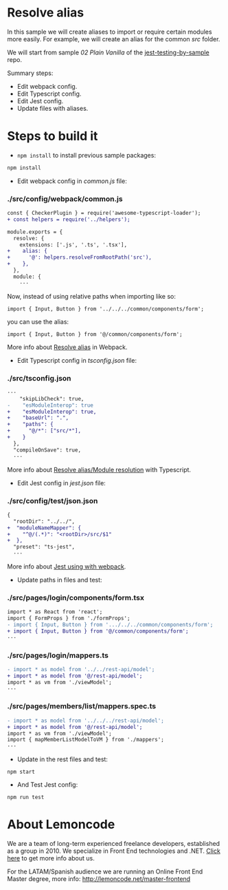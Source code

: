 # Resolve alias

In this sample we will create aliases to import or require certain modules more easily. For example, we will create an alias for the common _src_ folder.

We will start from sample _02 Plain Vanilla_ of the [jest-testing-by-sample](https://github.com/Lemoncode/jest-testing-by-sample/tree/master/frontend/02%20Plain%20Vanilla) repo.

Summary steps:
 - Edit webpack config.
 - Edit Typescript config.
 - Edit Jest config.
 - Update files with aliases.

# Steps to build it

- `npm install` to install previous sample packages:

```bash
npm install
```

- Edit webpack config in _common.js_ file:

### ./src/config/webpack/common.js

```diff
const { CheckerPlugin } = require('awesome-typescript-loader');
+ const helpers = require('../helpers');

module.exports = {
  resolve: {
    extensions: ['.js', '.ts', '.tsx'],
+    alias: {
+      '@': helpers.resolveFromRootPath('src'),
+    },
  },
  module: {
    ···
```

Now, instead of using relative paths when importing like so:

`import { Input, Button } from '../../../common/components/form';`

you can use the alias:

`import { Input, Button } from '@/common/components/form';`

More info about [Resolve alias](https://webpack.js.org/configuration/resolve/#resolve-alias) in Webpack.

- Edit Typescript config in _tsconfig.json_ file:

### ./src/tsconfig.json

```diff
···
    "skipLibCheck": true,
-    "esModuleInterop": true
+    "esModuleInterop": true,
+    "baseUrl": ".",
+    "paths": {
+      "@/*": ["src/*"],
+    }
  },
  "compileOnSave": true,
  ···

```

More info about [Resolve alias/Module resolution](https://www.typescriptlang.org/docs/handbook/module-resolution.html) with Typescript.

- Edit Jest config in _jest.json_ file:

### ./src/config/test/json.json

```diff
{
  "rootDir": "../../",
+  "moduleNameMapper": {
+    "^@/(.*)": "<rootDir>/src/$1"
+  },
  "preset": "ts-jest",
  ···

```

More info about [Jest using with webpack](https://jestjs.io/docs/en/webpack).

- Update paths in files and test:

### ./src/pages/login/components/form.tsx

```diff
import * as React from 'react';
import { FormProps } from './formProps';
- import { Input, Button } from '.../../../common/components/form';
+ import { Input, Button } from '@/common/components/form';
···

```

### ./src/pages/login/mappers.ts

```diff
- import * as model from '../../rest-api/model';
+ import * as model from '@/rest-api/model';
import * as vm from './viewModel';
···

```

### ./src/pages/members/list/mappers.spec.ts

```diff
- import * as model from '../../../rest-api/model';
+ import * as model from '@/rest-api/model';
import * as vm from './viewModel';
import { mapMemberListModelToVM } from './mappers';
···

```

- Update in the rest files and test:

```
npm start
```

- And Test Jest config:

```
npm run test
```

# About Lemoncode

We are a team of long-term experienced freelance developers, established as a group in 2010.
We specialize in Front End technologies and .NET. [Click here](http://lemoncode.net/services/en/#en-home) to get more info about us.

For the LATAM/Spanish audience we are running an Online Front End Master degree, more info: http://lemoncode.net/master-frontend
